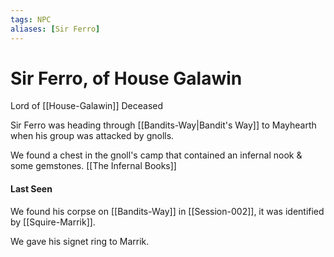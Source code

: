 ```yaml
---
tags: NPC
aliases: [Sir Ferro]
---
```

# Sir Ferro, of House Galawin
Lord of [[House-Galawin]]
Deceased

Sir Ferro was heading through [[Bandits-Way|Bandit's Way]] to Mayhearth when his group was attacked by gnolls.

We found a chest in the gnoll's camp that contained an infernal nook & some gemstones. [[The Infernal Books]]

#### Last Seen
We found his corpse on [[Bandits-Way]] in [[Session-002]], it was identified by [[Squire-Marrik]].

We gave his signet ring to Marrik.

